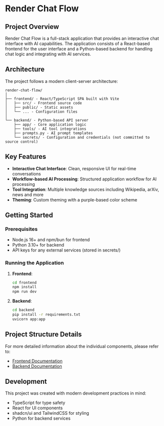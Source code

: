 # Render Chat Flow

## Project Overview

Render Chat Flow is a full-stack application that provides an interactive chat interface with AI capabilities. The application consists of a React-based frontend for the user interface and a Python-based backend for handling chat logic and integrating with AI services.

## Architecture

The project follows a modern client-server architecture:

```
render-chat-flow/
│
├── frontend/ - React/TypeScript SPA built with Vite
│   ├── src/ - Frontend source code
│   ├── public/ - Static assets
│   └── ... - Configuration files
│
└── backend/ - Python-based API server
    ├── app/ - Core application logic
    ├── tools/ - AI tool integrations
    ├── prompts.py - AI prompt templates
    └── secrets/ - Configuration and credentials (not committed to source control)
```

## Key Features

- **Interactive Chat Interface**: Clean, responsive UI for real-time conversations
- **Workflow-based AI Processing**: Structured application workflow for AI processing
- **Tool Integration**: Multiple knowledge sources including Wikipedia, arXiv, news and more
- **Theming**: Custom theming with a purple-based color scheme

## Getting Started

### Prerequisites

- Node.js 16+ and npm/bun for frontend
- Python 3.10+ for backend
- API keys for any external services (stored in secrets/)

### Running the Application

1. **Frontend**:

   ```bash
   cd frontend
   npm install
   npm run dev
   ```

2. **Backend**:
   ```bash
   cd backend
   pip install -r requirements.txt
   uvicorn app:app
   ```

## Project Structure Details

For more detailed information about the individual components, please refer to:

- [Frontend Documentation](./frontend/README.md)
- [Backend Documentation](./backend/README.md)

## Development

This project was created with modern development practices in mind:

- TypeScript for type safety
- React for UI components
- shadcn/ui and TailwindCSS for styling
- Python for backend services
